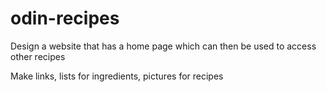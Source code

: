 # odin-recipes

Design a website that has a home page which can then be used 
to access other recipes

Make links, lists for ingredients, pictures for recipes



